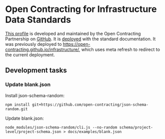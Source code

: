 # Open Contracting for Infrastructure Data Standards

[This profile](https://standard.open-contracting.org/infrastructure/latest/en/) is developed and maintained by the Open Contracting Partnership on [GitHub](https://github.com/open-contracting/infrastructure). It is [deployed](https://standard.open-contracting.org/infrastructure/) with the standard documentation. It was previously deployed to <https://open-contracting.github.io/infrastructure/>, which uses meta refresh to redirect to the current deployment.

## Development tasks

### Update blank.json

Install json-schema-random:

```shell
npm install git+https://github.com/open-contracting/json-schema-random.git
```

Update blank.json:

```shell
node_modules/json-schema-random/cli.js --no-random schema/project-level/project-schema.json > docs/examples/blank.json
```

